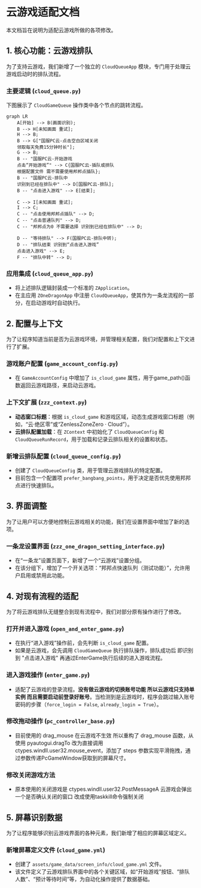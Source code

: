 # 云游戏适配文档

本文档旨在说明为适配云游戏所做的各项修改。

## 1. 核心功能：云游戏排队

为了支持云游戏，我们新增了一个独立的 `CloudQueueApp` 模块，专门用于处理云游戏启动时的排队流程。

### 主要逻辑 (`cloud_queue.py`)


下图展示了 `CloudGameQueue` 操作类中各个节点的跳转流程。

```mermaid
graph LR
    A[开始] --> B(画面识别);
    B --> H[未知画面 重试];
    H --> B;
    B --> G["国服PC云-点击空白区域关闭
    领取每天免费15分钟时长"];
    G --> B;
    B -- "国服PC云-开始游戏
    点击“开始游戏”" --> C{国服PC云-插队或排队
    根据配置文件 需不需要使用邦邦点插队};
    B -- "国服PC云-排队中
    识别到已经在排队中" --> D[国服PC云-排队];
    B -- "点击进入游戏" --> E[结束];

    C --> I[未知画面 重试];
    I --> C;
    C -- "点击使用邦邦点插队" --> D;
    C -- "点击普通队列" --> D;
    C -- "邦邦点为0 不需要选择 识别到已经在排队中" --> D;

    D -- "等待排队" --> F(国服PC云-排队中转);
    D -- "排队结束 识别到“点击进入游戏”
    点击进入游戏" --> E;
    F -- "排队中转" --> D;
```

### 应用集成 (`cloud_queue_app.py`)

- 将上述排队逻辑封装成一个标准的 `ZApplication`。
- 在主应用 `ZOneDragonApp` 中注册 `CloudQueueApp`，使其作为一条龙流程的一部分，在启动游戏时自动执行。

## 2. 配置与上下文

为了让程序知道当前是否为云游戏环境，并管理相关配置，我们对配置和上下文进行了扩展。

### 游戏账户配置 (`game_account_config.py`)

- 在 `GameAccountConfig` 中增加了 `is_cloud_game` 属性，用于game_path()函数返回云游戏路径，来启动云游戏。

### 上下文扩展 (`zzz_context.py`)

- **动态窗口标题**：根据 `is_cloud_game` 和游戏区域，动态生成游戏窗口标题（例如，“云·绝区零”或“ZenlessZoneZero · Cloud”）。
- **云排队配置加载**：在 `ZContext` 中初始化了 `CloudQueueConfig` 和 `CloudQueueRunRecord`，用于加载和记录云排队相关的设置和状态。

### 新增云排队配置 (`cloud_queue_config.py`)

- 创建了 `CloudQueueConfig` 类，用于管理云游戏排队的特定配置。
- 目前包含一个配置项 `prefer_bangbang_points`，用于决定是否优先使用邦邦点进行快速排队。

## 3. 界面调整

为了让用户可以方便地控制云游戏相关的功能，我们在设置界面中增加了新的选项。

### 一条龙设置界面 (`zzz_one_dragon_setting_interface.py`)

- 在“一条龙”设置页面下，新增了一个“云游戏”设置分组。
- 在该分组下，增加了一个开关选项：“邦邦点快速队列（测试功能）”，允许用户启用或禁用此功能。

## 4. 对现有流程的适配

为了将云游戏排队无缝整合到现有流程中，我们对部分原有操作进行了修改。

### 打开并进入游戏 (`open_and_enter_game.py`)

- 在执行“进入游戏”操作前，会先判断 `is_cloud_game` 配置。
- 如果是云游戏，会先调用 `CloudGameQueue` 执行排队操作，排队成功后 即识别到 "点击进入游戏" 再通过EnterGame执行后续的进入游戏流程。

### 进入游戏操作 (`enter_game.py`)

- 适配了云游戏的登录流程。**没有做云游戏的切换账号功能 所以云游戏只支持单实例 而且需要启动前登录好账号**。当检测到是云游戏时，程序会跳过输入账号密码的步骤（`force_login = False`, `already_login = True`）。

### 修改拖动操作 (`pc_controller_base.py`)

- 目前使用的 drag_mouse 在云游戏不生效 所以重构了 drag_mouse 函数，从使用 pyautogui.dragTo 改为直接调用 ctypes.windll.user32.mouse_event，添加了 steps 参数实现平滑拖拽，通过参数传递PcGameWindow获取到的屏幕尺寸。

### 修改关闭游戏方法 

- 原本使用的关闭游戏是 ctypes.windll.user32.PostMessageA 云游戏会弹出一个是否确认关闭的窗口 改成使用taskkill命令强制关闭

## 5. 屏幕识别数据

为了让程序能够识别云游戏界面的各种元素，我们新增了相应的屏幕区域定义。

### 新增屏幕定义文件 (`cloud_game.yml`)

- 创建了 `assets/game_data/screen_info/cloud_game.yml` 文件。
- 该文件定义了云游戏排队界面中的各个关键区域，如“开始游戏”按钮、“排队人数”、“预计等待时间”等，为自动化操作提供了数据基础。